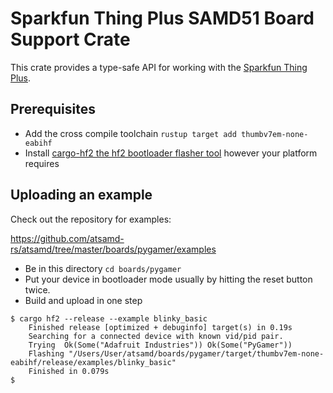 # Sparkfun Thing Plus SAMD51 Board Support Crate

This crate provides a type-safe API for working with the [Sparkfun Thing Plus](https://learn.sparkfun.com/tutorials/samd51-thing-plus-hookup-guide/).

## Prerequisites
* Add the cross compile toolchain `rustup target add thumbv7em-none-eabihf`
* Install [cargo-hf2 the hf2 bootloader flasher tool](https://crates.io/crates/cargo-hf2) however your platform requires

## Uploading an example
Check out the repository for examples:

https://github.com/atsamd-rs/atsamd/tree/master/boards/pygamer/examples

* Be in this directory `cd boards/pygamer`
* Put your device in bootloader mode usually by hitting the reset button twice.
* Build and upload in one step
```
$ cargo hf2 --release --example blinky_basic
    Finished release [optimized + debuginfo] target(s) in 0.19s
    Searching for a connected device with known vid/pid pair.
    Trying  Ok(Some("Adafruit Industries")) Ok(Some("PyGamer"))
    Flashing "/Users/User/atsamd/boards/pygamer/target/thumbv7em-none-eabihf/release/examples/blinky_basic"
    Finished in 0.079s
$
```
